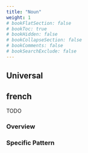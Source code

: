```yaml
---
title: "Noun"
weight: 1
# bookFlatSection: false
# bookToc: true
# bookHidden: false
# bookCollapseSection: false
# bookComments: false
# bookSearchExclude: false
---
```



## Universal


## french

TODO
### Overview

### Specific Pattern


